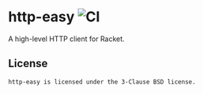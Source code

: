 # http-easy ![CI](https://github.com/bogdanp/racket-http-easy/workflows/CI/badge.svg)

A high-level HTTP client for Racket.

## License

    http-easy is licensed under the 3-Clause BSD license.
